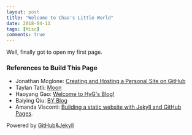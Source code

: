 ```yaml
---
layout: post
title: "Welcome to Chao's Little World"
date: 2018-04-11
tags: [Misc]
comments: true
---
```


Well, finally got to open my first page. 

### References to Build This Page
* Jonathan Mcglone: [Creating and Hosting a Personal Site on GitHub](http://jmcglone.com/guides/github-pages/)
* Taylan Tatli: [Moon](https://taylantatli.github.io/Moon/)
* Haoyang Gao: [Welcome to HyG's Blog!](https://gaohaoyang.github.io/)
* Baiying Qiu: [BY Blog](http://qiubaiying.top/)
* Amanda Visconti: [Building a static website with Jekyll and GitHub Pages](https://programminghistorian.org/lessons/building-static-sites-with-jekyll-github-pages).

Powered by [GitHub](https://github.com)&[Jekyll](http://jekyllrb.com)
